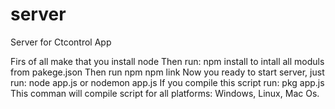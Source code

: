 # server
Server for Ctcontrol App

Firs of all make that you install node
Then run: npm install to intall all moduls from pakege.json
Then run npm npm link
Now you ready to start server, just run: node app.js or nodemon app.js
If you compile this script run: pkg app.js
This comman will compile script for all platforms: Windows, Linux, Mac Os.

